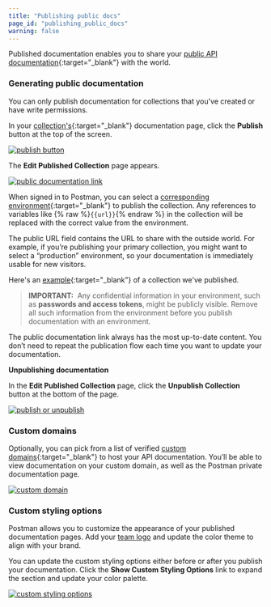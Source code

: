```yaml
---
title: "Publishing public docs"
page_id: "publishing_public_docs"
warning: false
---
```


Published documentation enables you to share your [public API documentation](/docs/postman_for_publishers/public_api_docs){:target="_blank"} with the world. 

### Generating public documentation

You can only publish documentation for collections that you've created or have write permissions.

In your [collection's](/docs/postman/api_documentation/viewing_documentation){:target="_blank"} documentation page, click the **Publish** button at the top of the screen.

[![publish button](https://s3.amazonaws.com/postman-static-getpostman-com/postman-docs/WS-docs-publish-button2.png) ](https://s3.amazonaws.com/postman-static-getpostman-com/postman-docs/WS-docs-publish-button2.png)  

The **Edit Published Collection** page appears.

[![public documentation link](https://s3.amazonaws.com/postman-static-getpostman-com/postman-docs/WS-docs-public-view.png)](https://s3.amazonaws.com/postman-static-getpostman-com/postman-docs/WS-docs-public-view.png)

When signed in to Postman, you can select a [corresponding environment](/docs/postman/api_documentation/environments_and_environment_templates){:target="_blank"} to publish the collection. Any references to variables like {% raw %}`{{url}}`{% endraw %} in the collection will be replaced with the correct value from the environment. 

The public URL field contains the URL to share with the outside world. For example, if you’re publishing your primary collection, you might want to select a “production” environment, so your documentation is immediately usable for new visitors.

Here's an [example](https://documenter.getpostman.com/view/583/coopers-meal-plan/4u2){:target="_blank"} of a collection we've published.


> **IMPORTANT:**  Any confidential information in your environment, such as **passwords and access tokens**, might be publicly visible. Remove all such information from the environment before you publish documentation with an environment.

The public documentation link always has the most up-to-date content. You don’t need to repeat the publication flow each time you want to update your documentation.

**Unpublishing documentation**

In the **Edit Published Collection** page, click the **Unpublish Collection** button at the bottom of the page.

[![publish or unpublish](https://s3.amazonaws.com/postman-static-getpostman-com/postman-docs/docs-unpublish2.png)](https://s3.amazonaws.com/postman-static-getpostman-com/postman-docs/docs-unpublish2.png)

### Custom domains

Optionally, you can pick from a list of verified [custom domains](/docs/postman/api_documentation/adding_and_verifying_custom_domains){:target="_blank"} to host your API documentation. You’ll be able to view documentation on your custom domain, as well as the Postman private documentation page. 

[![custom domain](https://s3.amazonaws.com/postman-static-getpostman-com/postman-docs/WS-docs-custom-domains.png)](https://s3.amazonaws.com/postman-static-getpostman-com/postman-docs/WS-docs-custom-domains.png)

### Custom styling options

Postman allows you to customize the appearance of your published documentation pages. Add your [team logo](/docs/postman/api_documentation/adding_team_name_and_logo) and update the color theme to align with your brand. 

You can update the custom styling options either before or after you publish your documentation. Click the **Show Custom Styling Options** link to expand the section and update your color palette.

[![custom styling options](https://s3.amazonaws.com/postman-static-getpostman-com/postman-docs/WS-docs-custom-styling.png)](https://s3.amazonaws.com/postman-static-getpostman-com/postman-docs/WS-docs-custom-styling.png)
